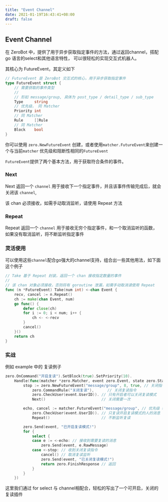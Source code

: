 ```yaml
---
title: "Event Channel"
date: 2021-01-19T16:43:41+08:00
draft: false
---
```


## Event Channel

在 ZeroBot 中，提供了用于异步获取指定事件的方法，通过返回channel，搭配 go 语言的select和其他语言特性，
可以很轻松的实现交互式机器人。

其核心为 FutureEvent，其定义如下

```go
// FutureEvent 是 ZeroBot 交互式的核心，用于异步获取指定事件
type FutureEvent struct {
    // 需要获取的事件类型
    // 
    // 形如 message/group, 具体为 post_type / detail_type / sub_type
    Type     string
    // 优先级， 同 Matcher
    Priority int
    // 同 Matcher
    Rule     []Rule
    // 同 Matcher
    Block    bool
}
```

你可以使用 `zero.NewFutureEvent` 创建，或者使用`matcher.FutureEvent`来创建一个与当前`matcher`
优先级和阻断性相同的`FutureEvent`

`FutureEvent`提供了两个基本方法，用于获取符合条件的事件。

### Next

Next 返回一个 `channel` 用于接收下一个指定事件，并且该事件传输完成后，就会关闭该 `channel`,

该 chan 必须接收，如需手动取消监听，请使用 Repeat 方法

### Repeat

Repeat 返回一个 `channel` 用于接收无穷个指定事件，和一个取消监听的函数，
如果没有取消监听，将不断监听指定事件

### 灵活使用

可以使用这些`channel`配合go强大的channel支持，组合出一些其他用法，如下面这个例子

```go
// Take 基于 Repeat 封装，返回一个 chan 接收指定数量的事件
//
// 该 chan 对象必须接收，否则将有 goroutine 泄漏，如需手动取消请使用 Repeat
func (n *FutureEvent) Take(num int) <-chan Event {
    recv, cancel := n.Repeat()
    ch := make(chan Event, num)
    go func() {
        defer close(ch)
        for i := 0; i < num; i++ {
            ch <- <-recv
        }
        cancel()
    }()
    return ch
}
```

### 实战

例如 example 中的 复读例子

```go
zero.OnCommand("开启复读").SetBlock(true).SetPriority(10).
    Handle(func(matcher *zero.Matcher, event zero.Event, state zero.State) zero.Response {
        stop := zero.NewFutureEvent("message/group", 8, true, // 关闭指令要比复读指令优先级高
            zero.CommandRule("关闭复读"),      // 关闭复读指令
            zero.CheckUser(event.UserID)). // 只有开启者可以关闭复读模式
            Next()                         // 关闭需要一次

        echo, cancel := matcher.FutureEvent("message/group", // 优先级 和 开启复读指令相同
            zero.CheckUser(event.UserID)). // 只复读开启复读模式的人的消息
            Repeat()                       // 不断监听复读

        zero.Send(event, "已开启复读模式!")
        for {
            select {
            case e := <-echo: // 接收到需要复读的消息
                zero.Send(event, e.RawMessage)
            case <-stop: // 收到关闭复读指令
                cancel() // 取消复读监听
                zero.Send(event, "已关闭复读模式!")
                return zero.FinishResponse // 返回
            }
        }
    })
```

这里我们通过 for select 与 channel相配合，轻松的写出了一个可开启，关闭的复读插件
